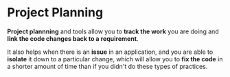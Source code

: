 # Project Planning
**Project plannning** and tools allow you to **track the work** you are doing and **link the code changes back to a requirement**.

It also helps when there is an **issue** in an application, and you are able to **isolate** it down to a particular change, which will allow you to **fix the code** in a shorter amount of time than if you didn't do these types of practices.